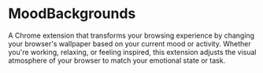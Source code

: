 # MoodBackgrounds
A Chrome extension that transforms your browsing experience by changing your browser's wallpaper based on your current mood or activity. Whether you're working, relaxing, or feeling inspired, this extension adjusts the visual atmosphere of your browser to match your emotional state or task.
